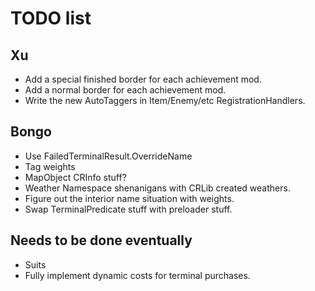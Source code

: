# TODO list

## Xu

- Add a special finished border for each achievement mod.
- Add a normal border for each achievement mod.
- Write the new AutoTaggers in Item/Enemy/etc RegistrationHandlers.

## Bongo

- Use FailedTerminalResult.OverrideName
- Tag weights
- MapObject CRInfo stuff?
- Weather Namespace shenanigans with CRLib created weathers.
- Figure out the interior name situation with weights.
- Swap TerminalPredicate stuff with preloader stuff.

## Needs to be done eventually

- Suits
- Fully implement dynamic costs for terminal purchases.
